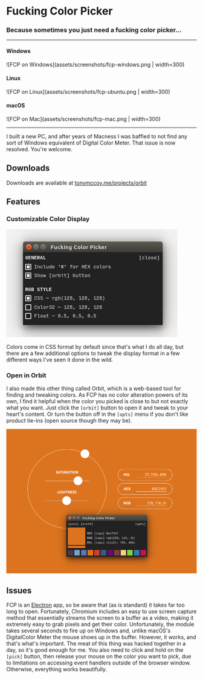 # Fucking Color Picker
### Because sometimes you just need a fucking color picker...

---

#### Windows
![FCP on Windows](assets/screenshots/fcp-windows.png | width=300)

#### Linux
![FCP on Linux](assets/screenshots/fcp-ubuntu.png | width=300)

#### macOS
![FCP on Mac](assets/screenshots/fcp-mac.png | width=300)

---

I built a new PC, and after years of Macness I was baffled to not find any sort of Windows equivalent of Digital Color Meter. That issue is now resolved. You're welcome.

## Downloads

Downloads are available at [tonymccoy.me/projects/orbit](http://www.tonymccoy.me/projects/orbit)

## Features

### Customizable Color Display

![Options Menu](assets/screenshots/fcp-options.png)

Colors come in CSS format by default since that's what I do all day, but there are a few additional options to tweak the display format in a few different ways I've seen it done in the wild.

### Open in Orbit

I also made this other thing called Orbit, which is a web-based tool for finding and tweaking colors. As FCP has no color alteration powers of its own, I find it helpful when the color you picked is close to but not exactly what you want. Just click the `[orbit]` button to open it and tweak to your heart's content. Or turn the button off in the `[opts]` menu if you don't like product tie-ins (open source though they may be).

![FCP and Orbit](assets/screenshots/fcp-and-orbit.png)

## Issues

FCP is an [Electron](http://electron.atom.io) app, so be aware that (as is standard) it takes far too long to open. Fortunately, Chromium includes an easy to use screen capture method that essentially streams the screen to a buffer as a video, making it extremely easy to grab pixels and get their color. Unfortunately, the module takes several seconds to fire up on Windows and, unlike macOS's DigitalColor Meter the mouse shows up in the buffer. However, it works, and that's what's important. The meat of this thing was hacked together in a day, so it's good enough for me. You also need to click and hold on the `[pick]` button, then release your mouse on the color you want to pick, due to limitations on accessing event handlers outside of the browser window. Otherwise, everything works beautifully.